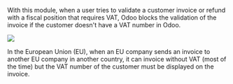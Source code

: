 With this module, when a user tries to validate a customer invoice or
refund with a fiscal position that requires VAT, Odoo blocks the
validation of the invoice if the customer doesn't have a VAT number in
Odoo.

![](static/description/vat_check_invoice_validation.png)

In the European Union (EU), when an EU company sends an invoice to
another EU company in another country, it can invoice without VAT (most
of the time) but the VAT number of the customer must be displayed on the
invoice.
